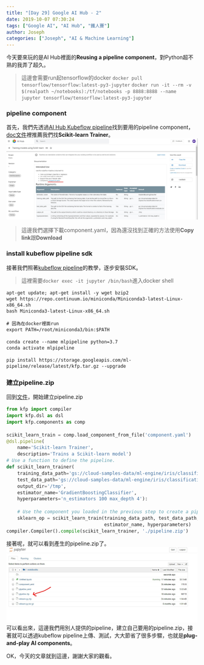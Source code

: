 ```yaml
---
title: "[Day 29] Google AI Hub - 2"
date: 2019-10-07 07:30:24
tags: ["Google AI", "AI Hub", "鐵人賽"]
author: Joseph
categories: ["Joseph", "AI & Machine Learning"]
---
```

今天要來玩的是AI Hub裡面的**Reusing a pipeline component**，對Python超不熟的我弄了超久。

> 這邊會需要run起tensorflow的docker
> `docker pull tensorflow/tensorflow:latest-py3-jupyter`
> `docker run -it --rm -v $(realpath ~/notebooks):/tf/notebooks -p 8888:8888 --name jupyter tensorflow/tensorflow:latest-py3-jupyter` 
<!-- more -->

### pipeline component
首先，我們先透過[AI Hub Kubeflow pipeline](https://aihub.cloud.google.com/u/1/s?category=pipeline)找到要用的pipeline component，[doc文件](https://cloud.google.com/ai-hub/docs/use-component)裡推薦我們找**Scikit-learn Trainer**。
![scikit-learning](scikit-learning.jpg)

> 這邊我們選擇下載component.yaml，因為還沒找到正確的方法使用**Copy link**跟**Download**

### install kubeflow pipeline sdk
接著我們照著[kubeflow pipeline](https://www.kubeflow.org/docs/pipelines/sdk/install-sdk/)的教學，逐步安裝SDK。

> 這裡需要`docker exec -it jupyter /bin/bash`進入docker shell

```shell
apt-get update; apt-get install -y wget bzip2
wget https://repo.continuum.io/miniconda/Miniconda3-latest-Linux-x86_64.sh
bash Miniconda3-latest-Linux-x86_64.sh

# 因為在docker裡面run
export PATH=/root/miniconda3/bin:$PATH 

conda create --name mlpipeline python=3.7
conda activate mlpipeline

pip install https://storage.googleapis.com/ml-pipeline/release/latest/kfp.tar.gz --upgrade
```

### 建立pipeline.zip
回到[文件](https://cloud.google.com/ai-hub/docs/use-component)，開始建立pipeline.zip
```python
from kfp import compiler
import kfp.dsl as dsl
import kfp.components as comp

scikit_learn_train = comp.load_component_from_file('component.yaml')
@dsl.pipeline(
    name='Scikit-learn Trainer',
    description='Trains a Scikit-learn model')
# Use a function to define the pipeline.
def scikit_learn_trainer(
    training_data_path='gs://cloud-samples-data/ml-engine/iris/classification/train.csv',
    test_data_path='gs://cloud-samples-data/ml-engine/iris/classification/evaluate.csv',
    output_dir='/tmp',
    estimator_name='GradientBoostingClassifier',
    hyperparameters='n_estimators 100 max_depth 4'):

    # Use the component you loaded in the previous step to create a pipeline task.
    sklearn_op = scikit_learn_train(training_data_path, test_data_path, output_dir,
                                    estimator_name, hyperparameters)
compiler.Compiler().compile(scikit_learn_trainer, './pipeline.zip')    
```

接著呢，就可以看到產生的pipeline.zip了。
![pipeline](pipeline.jpg)
可以看出來，這邊我們用別人提供的pipeline，建立自己要用的pipeline.zip，接著就可以透過kubeflow pipeline上傳、測試，大大節省了很多步驟，也就是**plug-and-play AI components**。

OK，今天的文章就到這邊，謝謝大家的觀看。
